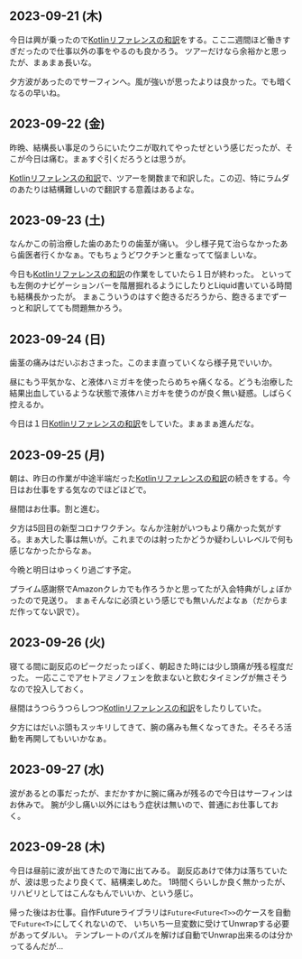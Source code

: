 ## 2023-09-21 (木)

今日は興が乗ったので[Kotlinリファレンスの和訳](Kotlin%E3%83%AA%E3%83%95%E3%82%A1%E3%83%AC%E3%83%B3%E3%82%B9%E3%81%AE%E5%92%8C%E8%A8%B3)をする。ここ二週間ほど働きすぎだったので仕事以外の事をやるのも良かろう。
ツアーだけなら余裕かと思ったが、まぁまぁ長いな。

夕方波があったのでサーフィンへ。風が強いが思ったよりは良かった。でも暗くなるの早いね。

## 2023-09-22 (金)

昨晩、結構長い事足のうらにいたウニが取れてやったぜという感じだったが、そこが今日は痛む。まぁすぐ引くだろうとは思うが。

[Kotlinリファレンスの和訳](Kotlin%E3%83%AA%E3%83%95%E3%82%A1%E3%83%AC%E3%83%B3%E3%82%B9%E3%81%AE%E5%92%8C%E8%A8%B3)で、ツアーを関数まで和訳した。この辺、特にラムダのあたりは結構難しいので翻訳する意義はあるよな。

## 2023-09-23 (土)

なんかこの前治療した歯のあたりの歯茎が痛い。
少し様子見て治らなかったあら歯医者行くかなぁ。でもちょうどワクチンと重なってて悩ましいな。

今日も[Kotlinリファレンスの和訳](Kotlin%E3%83%AA%E3%83%95%E3%82%A1%E3%83%AC%E3%83%B3%E3%82%B9%E3%81%AE%E5%92%8C%E8%A8%B3)の作業をしていたら１日が終わった。
といっても左側のナビゲーションバーを階層掘れるようにしたりとLiquid書いている時間も結構長かったが。
まぁこういうのはすぐ飽きるだろうから、飽きるまでずーっと和訳してても問題無かろう。

## 2023-09-24 (日)

歯茎の痛みはだいぶおさまった。このまま直っていくなら様子見でいいか。

昼にもう平気かな、と液体ハミガキを使ったらめちゃ痛くなる。どうも治療した結果出血しているような状態で液体ハミガキを使うのが良く無い疑惑。しばらく控えるか。

今日は１日[Kotlinリファレンスの和訳](Kotlin%E3%83%AA%E3%83%95%E3%82%A1%E3%83%AC%E3%83%B3%E3%82%B9%E3%81%AE%E5%92%8C%E8%A8%B3)をしていた。まぁまぁ進んだな。

## 2023-09-25 (月)

朝は、昨日の作業が中途半端だった[Kotlinリファレンスの和訳](Kotlin%E3%83%AA%E3%83%95%E3%82%A1%E3%83%AC%E3%83%B3%E3%82%B9%E3%81%AE%E5%92%8C%E8%A8%B3)の続きをする。今日はお仕事をする気なのでほどほどで。

昼間はお仕事。割と進む。

夕方は5回目の新型コロナワクチン。なんか注射がいつもより痛かった気がする。まぁ大した事は無いが。これまでのは射ったかどうか疑わしいレベルで何も感じなかったからなぁ。

今晩と明日はゆっくり過ごす予定。

プライム感謝祭でAmazonクレカでも作ろうかと思ってたが入会特典がしょぼかったので見送り。
まぁそんなに必須という感じでも無いんだよなぁ（だからまだ作ってない訳で）。

## 2023-09-26 (火)

寝てる間に副反応のピークだったっぽく、朝起きた時には少し頭痛が残る程度だった。
一応ここでアセトアミノフェンを飲まないと飲むタイミングが無さそうなので投入しておく。

昼間はうつらうつらしつつ[Kotlinリファレンスの和訳](Kotlin%E3%83%AA%E3%83%95%E3%82%A1%E3%83%AC%E3%83%B3%E3%82%B9%E3%81%AE%E5%92%8C%E8%A8%B3)をしたりしていた。

夕方にはだいぶ頭もスッキリしてきて、腕の痛みも無くなってきた。そろそろ活動を再開してもいいかなぁ。

## 2023-09-27 (水)

波があるとの事だったが、まだかすかに腕に痛みが残るので今日はサーフィンはお休みで。
腕が少し痛い以外にはもう症状は無いので、普通にお仕事しておく。

## 2023-09-28 (木)

今日は昼前に波が出てきたので海に出てみる。
副反応あけで体力は落ちていたが、波は思ったより良くて、結構楽しめた。
1時間くらいしか良く無かったが、リハビリとしてはこんなもんでいいか、という感じ。

帰った後はお仕事。自作Futureライブラリは`Future<Future<T>>`のケースを自動で`Future<T>`にしてくれないので、
いちいち一旦変数に受けてUnwrapする必要があってダルい。
テンプレートのパズルを解けば自動でUnwrap出来るのは分かってるんだが…